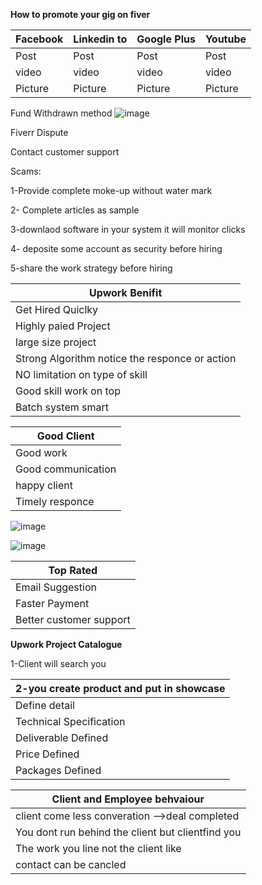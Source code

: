 **How to promote your gig on fiver**
<table>
    <thead>
      <tr>
        <th>Facebook</th>
        <th>Linkedin to</th>
        <th>Google Plus</th>
        <th>Youtube</th>
      </tr>
    </thead>
    <tbody>
        <tr>
            <td>Post</td>
            <td>Post</td>
            <td>Post</td>
            <td>Post</td>          
        </tr>
        <tr>
            <td>video</td>
            <td>video</td>
            <td>video</td>
            <td>video</td>
       </tr>
        <tr>
            <td>Picture</td>  
            <td>Picture</td>          
            <td>Picture</td>          
            <td>Picture</td>          
       </tr>
    </tbody>
  </table>


Fund Withdrawn method
![image](https://github.com/princit/FreeLancing/assets/29123911/804a1e6c-d473-41f1-99a0-4c1287e560d0)

Fiverr Dispute

Contact customer support

Scams:

1-Provide complete moke-up without water mark

2- Complete articles as sample

3-downlaod software in your system it will monitor clicks

4- deposite some account as security before hiring

5-share the work strategy before hiring

<table>
    <thead>
      <tr>
        <th>Upwork Benifit</th>
      </tr>
    </thead>
    <tbody>
        <tr>
            <td>Get Hired Quiclky</td>         
        </tr>
        <tr>
            <td>Highly paied Project</td>
       </tr>
        <tr>
            <td>large size project</td>         
       </tr>
        <tr>
            <td>Strong Algorithm notice the responce or action </td>         
       </tr>       
        <tr>
            <td>NO limitation on type of skill </td>         
       </tr>
        <tr>
            <td>Good skill work on top </td>         
       </tr>
        <tr>
            <td>Batch system smart</td>         
       </tr>
    </tbody>
  </table>

<table>
    <thead>
      <tr>
        <th>Good Client</th>
      </tr>
    </thead>
    <tbody>
        <tr>
            <td>Good work</td>         
        </tr>
        <tr>
            <td>Good communication</td>
       </tr>
        <tr>
            <td>happy client</td>         
       </tr>
        <tr>
            <td>Timely responce </td>         
       </tr>       
    </tbody>
  </table>
  
  ![image](https://github.com/princit/FreeLancing/assets/29123911/031456ce-1fc3-4e48-a345-950ce4e16758)
  
![image](https://github.com/princit/FreeLancing/assets/29123911/8f566109-93bf-4233-b0ea-8d9afbe3c225)

<table>
    <thead>
      <tr>
        <th>Top Rated</th>
      </tr>
    </thead>
    <tbody>
        <tr>
            <td>Email Suggestion</td>         
        </tr>
        <tr>
            <td>Faster Payment</td>
       </tr>
        <tr>
            <td>Better customer support</td>         
       </tr>      
    </tbody>
  </table>

  **Upwork Project Catalogue**

1-Client will search you



<table>
    <thead>
      <tr>
        <th>2-you create product and put in showcase</th>
      </tr>
    </thead>
    <tbody>
        <tr>
            <td>Define detail</td>         
        </tr>
        <tr>
            <td>Technical Specification</td>
       </tr>
        <tr>
            <td>Deliverable Defined</td>         
       </tr>      
        <tr>
            <td>Price Defined</td>         
       </tr>      
        <tr>
            <td>Packages Defined</td>         
       </tr>      
    </tbody>
  </table>
  
<table>
    <thead>
      <tr>
        <th>Client and Employee behvaiour</th>
      </tr>
    </thead>
    <tbody>
        <tr>
            <td>client come less converation -->deal completed</td>         
        </tr>
        <tr>
            <td>You dont run behind the client but clientfind you</td>
       </tr>
        <tr>
            <td>The work you line not the client like</td>         
       </tr>      
        <tr>
            <td>contact can be cancled</td>         
       </tr>          
    </tbody>
  </table>
  
